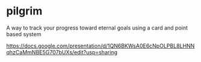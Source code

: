 # pilgrim
A way to track your progress toward eternal goals using a card and point based system

https://docs.google.com/presentation/d/1QN6BKWsA0E6cNpOLPBL8LHNNqhzCaMmNBE5G707bUXs/edit?usp=sharing
